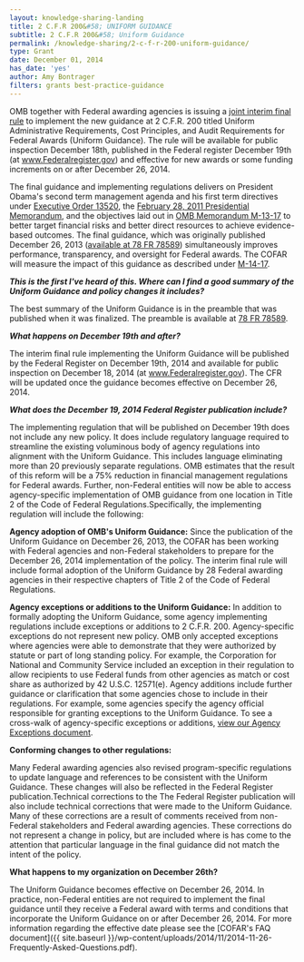 ```yaml
---
layout: knowledge-sharing-landing
title: 2 C.F.R 200&#58; UNIFORM GUIDANCE
subtitle: 2 C.F.R 200&#58; Uniform Guidance
permalink: /knowledge-sharing/2-c-f-r-200-uniform-guidance/
type: Grant
date: December 01, 2014
has_date: 'yes'
author: Amy Bontrager 
filters: grants best-practice-guidance
---
```


OMB together with Federal awarding agencies is issuing a [joint interim final rule](https://www.federalregister.gov/documents/2014/12/19/2014-28697/federal-awarding-agency-regulatory-implementation-of-office-of-management-and-budgets-uniform) to implement the new guidance at 2 C.F.R. 200 titled Uniform Administrative Requirements, Cost Principles, and Audit Requirements for Federal Awards (Uniform Guidance). The rule will be available for public inspection December 18th, published in the Federal register December 19th (at www.Federalregister.gov) and effective for new awards or some funding increments on or after December 26, 2014.

The final guidance and implementing regulations delivers on President Obama's second term management agenda and his first term directives under [Executive Order 13520](https://www.whitehouse.gov/the-press-office/executive-order-reducing-improper-payments), the [February 28, 2011 Presidential Memorandum](https://obamawhitehouse.archives.gov/the-press-office/2011/02/28/presidential-memorandum-administrative-flexibility), and the objectives laid out in [OMB Memorandum M-13-17](https://www.whitehouse.gov/sites/default/files/omb/memoranda/2013/m-13-17.pdf) to better target financial risks and better direct resources to achieve evidence-based outcomes. The final guidance, which was originally published December 26, 2013 ([available at 78 FR 78589](https://www.govinfo.gov/app/details/FR-2013-12-26/2013-30465)) simultaneously improves performance, transparency, and oversight for Federal awards. The COFAR will measure the impact of this guidance as described under [M-14-17](https://www.whitehouse.gov/sites/default/files/omb/memoranda/2014/m-14-17.pdf).

***This is the first I've heard of this. Where can I find a good summary of the Uniform Guidance and policy changes it includes?***

The best summary of the Uniform Guidance is in the preamble that was published when it was finalized. The preamble is available at [78 FR 78589](https://www.govinfo.gov/content/pkg/FR-2013-12-26/pdf/2013-30465.pdf).

***What happens on December 19th and after?***

The interim final rule implementing the Uniform Guidance will be published by the Federal Register on December 19th, 2014 and available for public inspection on December 18, 2014 (at www.Federalregister.gov). The CFR will be updated once the guidance becomes effective on December 26, 2014.

***What does the December 19, 2014 Federal Register publication include?***

The implementing regulation that will be published on December 19th does not include any new policy. It does include regulatory language required to streamline the existing voluminous body of agency regulations into alignment with the Uniform Guidance. This includes language eliminating more than 20 previously separate regulations. OMB estimates that the result of this reform will be a 75% reduction in financial management regulations for Federal awards. Further, non-Federal entities will now be able to access agency-specific implementation of OMB guidance from one location in Title 2 of the Code of Federal Regulations.Specifically, the implementing regulation will include the following:

**Agency adoption of OMB's Uniform Guidance:** Since the publication of the Uniform Guidance on December 26, 2013, the COFAR has been working with Federal agencies and non-Federal stakeholders to prepare for the December 26, 2014 implementation of the policy. The interim final rule will include formal adoption of the Uniform Guidance by 28 Federal awarding agencies in their respective chapters of Title 2 of the Code of Federal Regulations.

**Agency exceptions or additions to the Uniform Guidance:** In addition to formally adopting the Uniform Guidance, some agency implementing regulations include exceptions or additions to 2 C.F.R. 200. Agency-specific exceptions do not represent new policy. OMB only accepted exceptions where agencies were able to demonstrate that they were authorized by statute or part of long standing policy. For example, the Corporation for National and Community Service included an exception in their regulation to allow recipients to use Federal funds from other agencies as match or cost share as authorized by 42 U.S.C. 12571(e). Agency additions include further guidance or clarification that some agencies chose to include in their regulations. For example, some agencies specify the agency official responsible for granting exceptions to the Uniform Guidance. To see a cross-walk of agency-specific exceptions or additions, [view our Agency Exceptions document](https://cfo.gov//wp-content/uploads/2014/12/Agency-Exceptions.pdf).

**Conforming changes to other regulations:**

Many Federal awarding agencies also revised program-specific regulations to update language and references to be consistent with the Uniform Guidance. These changes will also be reflected in the Federal Register publication.Technical corrections to the The Federal Register publication will also include technical corrections that were made to the Uniform Guidance. Many of these corrections are a result of comments received from non-Federal stakeholders and Federal awarding agencies. These corrections do not represent a change in policy, but are included where is has come to the attention that particular language in the final guidance did not match the intent of the policy.

**What happens to my organization on December 26th?**

The Uniform Guidance becomes effective on December 26, 2014. In practice, non-Federal entities are not required to implement the final guidance until they receive a Federal award with terms and conditions that incorporate the Uniform Guidance on or after December 26, 2014. For more information regarding the effective date please see the [COFAR's FAQ document]({{ site.baseurl }}/wp-content/uploads/2014/11/2014-11-26-Frequently-Asked-Questions.pdf).

